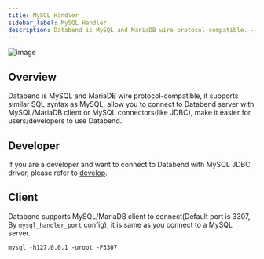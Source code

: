 ```yaml
---
title: MySQL Handler
sidebar_label: MySQL Handler
description: Databend is MySQL and MariaDB wire protocol-compatible. ---
---
```


![image](/img/api/api-handler-mysql.png)

## Overview

Databend is MySQL and MariaDB wire protocol-compatible, it supports similar SQL syntax as MySQL, allow you to connect to Databend server with MySQL/MariaDB client or MySQL connectors(like JDBC), make it easier for users/developers to use Databend.


## Developer

If you are a developer and want to connect to Databend with MySQL JDBC driver, please refer to [develop](/doc/develop/).

## Client

Databend supports MySQL/MariaDB client to connect(Default port is 3307, By `mysql_handler_port` config), it is same as you connect to a MySQL server.

```shell
mysql -h127.0.0.1 -uroot -P3307 
```
